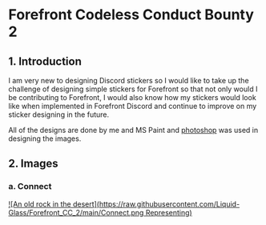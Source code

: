 # Forefront Codeless Conduct Bounty 2

## 1. Introduction

I am very new to designing Discord stickers so I would like to take up the challenge of designing simple stickers for Forefront
so that not only would I be contributing to Forefront, I would also know how my stickers would look like when implemented in
Forefront Discord and continue to improve on my sticker designing in the future.

All of the designs are done by me and MS Paint and [photoshop](https://www.photopea.com/) was used in designing the images.

## 2. Images

### a. Connect
[![An old rock in the desert](https://raw.githubusercontent.com/Liquid-Glass/Forefront_CC_2/main/Connect.png Representing)](https://raw.githubusercontent.com/Liquid-Glass/Forefront_CC_2/main/Connect.png)
